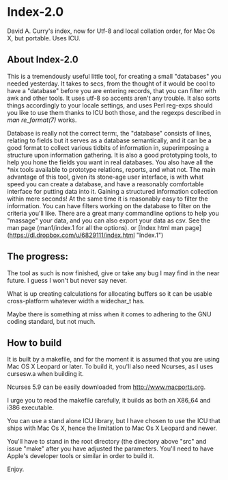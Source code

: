Index-2.0
=========

David A. Curry's index, now for Utf-8 and local collation order, for
Mac Os X, but portable. Uses ICU.

About Index-2.0
---------------

This is a tremendously useful little tool, for creating a small
"databases" you needed yesterday.  It takes to secs, from the thought of
it would be cool to have a "database" before you are entering records,
that you can filter with awk and other tools. It uses utf-8 so accents
aren't any trouble.  It also sorts things accordingly to your locale
settings, and uses Perl reg-exps should you like to use them thanks to
ICU both those, and the regexps described in *man re_format(7)* works.

Database is really not the correct term:, the "database" consists of
lines, relating to fields but it serves as a database semantically,
and it can be a good format to collect various tidbits of information
in, superimposing a structure upon information gathering. It is also a
good prototyping tools, to help you hone the fields you want in real
databases. You also have all the *nix tools available to prototype
relations, reports, and what not. The main advantage of this tool,
given its stone-age user interface, is with what speed you can create a
database, and have a reasonably comfortable interface for putting data
into it. Gaining a structured information collection within mere seconds!
At the same time it is reasonably easy to filter the information. You can
have filters working on the database to filter on the criteria you'll
like. There are a great many commandline options to help you "massage"
your data, and you can also export your data as csv. See the man page
(man1/index.1 for all the options). or [Index html man page] (https://dl.dropbox.com/u/6829111/index.html "Index.1")

The progress:
-------------

The tool as such is now finished, give or take any bug I may find in the
near future. I guess I won't but never say never.

What is up creating calculations for allocating buffers so it can be
usable cross-platform whatever width a widechar_t has.

Maybe there is something at miss when it comes to adhering to the GNU
coding standard, but not much.

How to build
------------

It is built by a makefile, and for the moment it is assumed that you are
using Mac OS X Leopard or later. To build it, you'll also need Ncurses,
as I uses cursesw.a when building it.

Ncurses 5.9 can be easily downloaded from http://www.macports.org.

I urge you to read the makefile carefully, it builds as both an X86_64
and i386 executable.

You can use a stand alone ICU library, but I have chosen to use the
ICU that ships with Mac Os X, hence the limitation to Mac Os X Leopard
and newer.


You'll have to stand in the root directory (the directory above "src"
and issue "make" after you have adjusted the parameters. You'll need to
have Apple's developer tools or similar in order to build it.

Enjoy.


